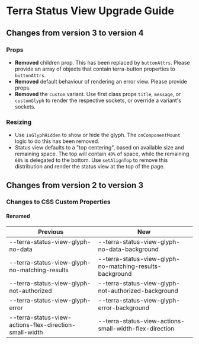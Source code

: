 # Terra Status View Upgrade Guide

## Changes from version 3 to version 4

### Props
* **Removed** children prop. This has been replaced by `buttonAttrs`. Please provide an array of objects that contain terra-button properties to `buttonAttrs`.
* **Removed** default behaviour of rendering an error view. Please provide props.
* **Removed** the `custom` variant. Use first class props `title`, `message`, or `customGlyph` to render the respective sockets, or override a variant's sockets.

### Resizing
* Use `isGlyphHidden` to show or hide the glyph. The `onComponentMount` logic to do this has been removed.
* Status view defaults to a "top centering", based on available size and remaining space. The top will contain `40%` of space, while the remaining `60%` is delegated to the bottom. Use `setAlignTop` to remove this distribution and render the status view at the top of the page.

## Changes from version 2 to version 3

### Changes to CSS Custom Properties

#### Renamed
| Previous | New |
|-|-|
| --terra-status-view-glyph-no-data | --terra-status-view-glyph-no-data-background |
| --terra-status-view-glyph-no-matching-results | --terra-status-view-glyph-no-matching-results-background |
| --terra-status-view-glyph-not-authorized | --terra-status-view-glyph-not-authorized-background |
| --terra-status-view-glyph-error | --terra-status-view-glyph-error-background |
| --terra-status-view-actions-flex-direction-small-width | --terra-status-view-actions-small-width-flex-direction |
